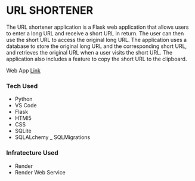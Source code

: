 # URL SHORTENER

The URL shortener application is a Flask web application that allows users to enter a long URL and receive a short URL in return. The user can then use the short URL to access the original long URL. The application uses a database to store the original long URL and the corresponding short URL, and retrieves the original URL when a user visits the short URL. The application also includes a feature to copy the short URL to the clipboard.

Web App [Link](https://url-shortener-wgfj.onrender.com/)


### Tech Used

- Python
- VS Code
- Flask
- HTMl5
- CSS
- SQLite
- SQLALchemy
_ SQLMigrations

### Infratecture Used

- Render
- Render Web Service

